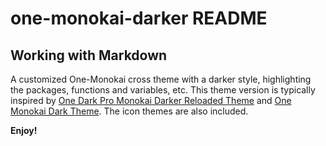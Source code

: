 # one-monokai-darker README

## Working with Markdown

A customized One-Monokai cross theme with a darker style, highlighting the packages, functions and variables, etc.
This theme version is typically inspired by [One Dark Pro Monokai Darker Reloaded Theme](https://github.com/mxthevs/one-dark-pro-monokai-darker-reloaded) and [One Monokai Dark Theme](https://github.com/tgreen7/vscode-one-monokai.git). The icon themes are also included.

**Enjoy!**
